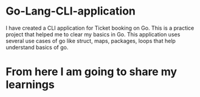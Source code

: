 # Go-Lang-CLI-application
I have created a CLI application for Ticket booking on Go. This is a practice project that helped me to clear my basics in Go.
This application uses several use cases of go like struct, maps, packages, loops that help understand basics of go.
# From here I am going to share my learnings 
